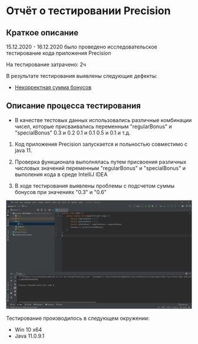 # Отчёт о тестировании Precision

## Краткое описание

15.12.2020 - 16.12.2020 было проведено исследовательское тестирование кода приложения  Precision

На тестирование затрачено: 2ч

В результате тестирования выявлены следующие дефекты:
* [Некорректная сумма бонусов](https://github.com/Bogdmoen/javaqa-2-1/issues/1)



## Описание процесса тестирования


- В качестве тестовых данных использовались различные комбинации чисел, которые присваивались переменным "regularBonus" и "specialBonus"
0.3 и 0.2
0.1 и 0.1
0.5 и 0.1 и т.д.


1. Код приложения Precision запускается и польностью совместимо с java 11.


2. Проверка функционала выполнялась путем присвоения различных числовых значений  переменным "regularBonus" и "specialBonus"  и выполения кода в среде IntelliJ IDEA

3. В ходе тестирования выявлены проблемы с подсчетом суммы бонусов при значениях "0.3" и "0.6"

![](files/Precision_double_addition.png)


Тестирование производилось в следующем окружении:
* Win 10 x64
* Java 11.0.9.1
